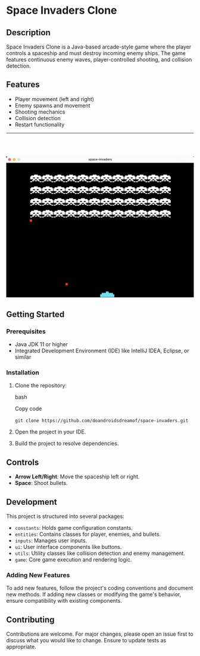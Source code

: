 Space Invaders Clone
==================

Description
-----------

Space Invaders Clone is a Java-based arcade-style game where the player controls a spaceship and must destroy incoming enemy ships. The game features continuous enemy waves, player-controlled shooting, and collision detection.

Features
--------

-   Player movement (left and right)
-   Enemy spawns and movement
-   Shooting mechanics
-   Collision detection
-   Restart functionality

--------
</br>
</br>

![Alt text](public/screenshot.png)

Getting Started
---------------

### Prerequisites

-   Java JDK 11 or higher
-   Integrated Development Environment (IDE) like IntelliJ IDEA, Eclipse, or similar

### Installation

1.  Clone the repository:

    bash

    Copy code

    `git clone https://github.com/doandroidsdreamof/space-invaders.git`

2.  Open the project in your IDE.

3.  Build the project to resolve dependencies.

Controls
--------

-   **Arrow Left/Right**: Move the spaceship left or right.
-   **Space**: Shoot bullets.

Development
-----------

This project is structured into several packages:

-   `constants`: Holds game configuration constants.
-   `entities`: Contains classes for player, enemies, and bullets.
-   `inputs`: Manages user inputs.
-   `ui`: User interface components like buttons.
-   `utils`: Utility classes like collision detection and enemy management.
-   `game`: Core game execution and rendering logic.

### Adding New Features

To add new features, follow the project's coding conventions and document new methods. If adding new classes or modifying the game's behavior, ensure compatibility with existing components.

Contributing
------------

Contributions are welcome. For major changes, please open an issue first to discuss what you would like to change. Ensure to update tests as appropriate.